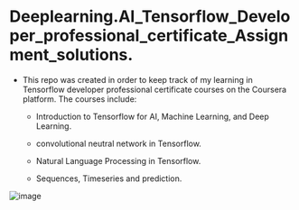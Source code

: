 # Deeplearning.AI_Tensorflow_Developer_professional_certificate_Assignment_solutions.

* This repo was created in order to keep track of my learning in Tensorflow developer professional certificate courses on the Coursera platform.
The courses include:


  * Introduction to Tensorflow for AI, Machine Learning, and Deep Learning.
  
  * convolutional neutral network in Tensorflow.
  
  * Natural Language Processing in Tensorflow.
  
  * Sequences, Timeseries and prediction.
  

![image](https://github.com/FatimaMuhammadAdam/Deeplearning.AI_Tensorflow_Developer_professional_certificate_Assignment_solutions/assets/98468845/268b90b0-b64e-401f-996f-0e7b90b863ad)
